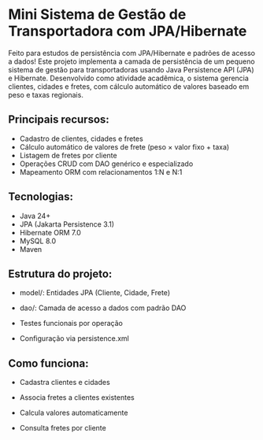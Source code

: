 # Mini Sistema de Gestão de Transportadora com JPA/Hibernate
Feito para estudos de persistência com JPA/Hibernate e padrões de acesso a dados!
Este projeto implementa a camada de persistência de um pequeno sistema de gestão para transportadoras usando Java Persistence API (JPA) e Hibernate. Desenvolvido como atividade acadêmica, o sistema gerencia clientes, cidades e fretes, com cálculo automático de valores baseado em peso e taxas regionais.

## Principais recursos:
- Cadastro de clientes, cidades e fretes
- Cálculo automático de valores de frete (peso × valor fixo + taxa)
- Listagem de fretes por cliente
- Operações CRUD com DAO genérico e especializado
- Mapeamento ORM com relacionamentos 1:N e N:1

## Tecnologias:

- Java 24+
- JPA (Jakarta Persistence 3.1)
- Hibernate ORM 7.0
- MySQL 8.0
- Maven

## Estrutura do projeto:

- model/: Entidades JPA (Cliente, Cidade, Frete)

- dao/: Camada de acesso a dados com padrão DAO

- Testes funcionais por operação

- Configuração via persistence.xml

## Como funciona:

- Cadastra clientes e cidades

- Associa fretes a clientes existentes

- Calcula valores automaticamente

- Consulta fretes por cliente

